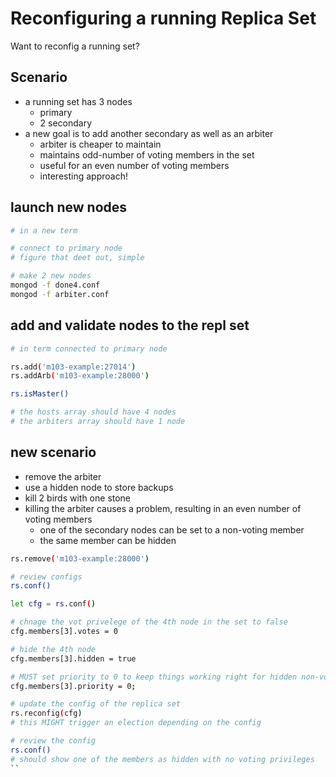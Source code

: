 # Reconfiguring a running Replica Set
Want to reconfig a running set?

## Scenario
- a running set has 3 nodes
  - primary
  - 2 secondary
- a new goal is to add another secondary as well as an arbiter
  - arbiter is cheaper to maintain
  - maintains odd-number of voting members in the set
  - useful for an even number of voting members
  - interesting approach!

## launch new nodes
```bash
# in a new term

# connect to primary node
# figure that deet out, simple

# make 2 new nodes
mongod -f done4.conf
mongod -f arbiter.conf
```
## add and validate nodes to the repl set
```bash
# in term connected to primary node

rs.add('m103-example:27014')
rs.addArb('m103-example:28000')

rs.isMaster()

# the hosts array should have 4 nodes
# the arbiters array should have 1 node
```

## new scenario
- remove the arbiter
- use a hidden node to store backups
- kill 2 birds with one stone
- killing the arbiter causes a problem, resulting in an even number of voting members
  - one of the secondary nodes can be set to a non-voting member
  - the same member can be hidden

```bash
rs.remove('m103-example:28000')

# review configs
rs.conf()

let cfg = rs.conf()

# chnage the vot privelege of the 4th node in the set to false
cfg.members[3].votes = 0

# hide the 4th node
cfg.members[3].hidden = true

# MUST set priority to 0 to keep things working right for hidden non-voting nodes
cfg.members[3].priority = 0;

# update the config of the replica set
rs.reconfig(cfg)
# this MIGHT trigger an election depending on the config

# review the config
rs.conf()
# should show one of the members as hidden with no voting privileges
``